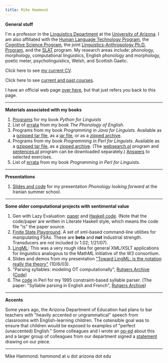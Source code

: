 ```yaml
---
title: Mike Hammond
---
```


**General stuff**

I'm a professor in the [Linguistics Department](http://linguistics.arizona.edu/) at the [University of Arizona](http://www.arizona.edu/). I am also affiliated with the [Human Language Technology Program](https://linguistics.arizona.edu/ms-hlt), the [Cognitive Science Program](https://cogsci.arizona.edu), the joint [Linguistics-Anthropology Ph.D. Program](https://linguistics.arizona.edu/joint-phd-anli), and the [SLAT](https://slat.arizona.edu) program. My research areas include: phonology, morphology, computational linguistics, English phonology and morphology, poetic meter, psycholinguistics, Welsh, and Scottish Gaelic.

Click here to see [my current CV](cvanon.pdf).

Click here to see [current and past courses](courses.html).

I have an official web page [over here](https://sites.arizona.edu/hammond/), but that just refers you back to this page.

------------------------------------------------------------------------

**Materials associated with my books**

1.  [Programs](bookcode.zip) for my book *Python for Linguists*
1.  List of [errata](errata.html) from my book *The Phonology of English*.
1.  Programs from my book *Programming in Java for Linguists*. Available as a [gzipped tar
file](programs.tar.gz), as a [jar
file](programs.jar), or as a [zipped
archive](Programs.zip).
1.  Programs from my book *Programming in Perl for Linguists*. Available as a [gzipped tar file](perlprog.tar.gz), as a [zipped archive](perlprogs.zip). (The [websearch.pl](websearch.txt) program and [sentences.pl](sentences.txt) program can be downloaded separately.) [Answers](perlex.zip) to
selected exercises.
1.  List of [errata](http://www.u.arizona.edu/~hammond/perlerrata.html) from my book *Programming in Perl for Linguists*.

------------------------------------------------------------------------

**Presentations**

1. [Slides and code](future.zip) for my presentation *Phonology looking forward* at the Iranian summer school.

------------------------------------------------------------------------

**Some older computational projects with sentimental value**

1.  Gen with Lazy Evaluation: [paper](lazy.pdf) and [Haskell code](lazy.lhs). (Note that the code/paper are written in Literate Haskell style, which means the code file \"is\" the paper source.
1.  [Finite State Playground](flbi1.02.tar.gz). A set of xml-based command-line utilities for manipulating FSAs. These are **beta** and **not** industrial strength. Transducers are not included (v 1.02; 1/21/07).
1.  [LingML](http://dingo.sbs.arizona.edu/~hammond/lingml/lingml.html): This was a very rough idea for general XML/XSLT applications for linguistics analogous to the MathML initiative of the W3 consortium.
1.  Slides and demos from my presentation [\"Toward LingML: is the notation really the theory\"](http://dingo.sbs.arizona.edu/~hammond/georgia/gindex.html) (10/6/03).
1.  \"Parsing syllables: modeling OT computationally\", [Rutgers Archive](http://roa.rutgers.edu/)
([Code](mhlocweb))
1.  The [code](sylpars) in Perl for my 1995 constraint-based syllable parser. (The paper: \"Syllable parsing in English and French\", [Rutgers Archive](http://roa.rutgers.edu/))

------------------------------------------------------------------------

**Accents**

Some years ago, the Arizona Department of Education had plans to bar teachers with "heavily accented or ungrammatical" speech from classrooms with English-learning children. The ostensible goal was to ensure that children would be exposed to examples of "perfect (unaccented) English." Some colleagues and I wrote an [op-ed](barring.pdf) about this and a larger group of colleagues from our department signed a [statement](ling_statement_final.pdf) drawing on our piece.

------------------------------------------------------------------------

Mike Hammond: hammond at u dot arizona dot edu

